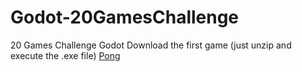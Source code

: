 # Godot-20GamesChallenge
20 Games Challenge Godot 
Download the first game (just unzip and execute the .exe file) [Pong](https://github.com/Xuoner/Godot-20GamesChallenge/tree/53bcf9113ab3cdde361894845c1f070c08610138/Executable%20Versions/Pong%20-%20Challenge%20%231)
